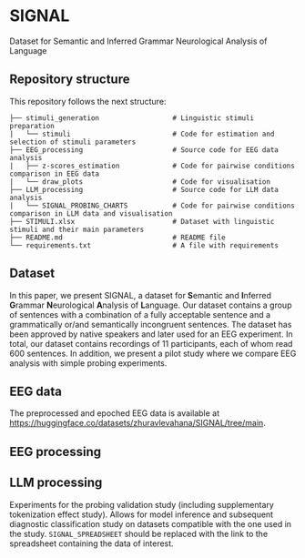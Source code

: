 # SIGNAL
Dataset for Semantic and Inferred Grammar Neurological Analysis of Language

## Repository structure

This repository follows the next structure:
```
├── stimuli_generation                  # Linguistic stimuli preparation
|   └── stimuli                         # Code for estimation and selection of stimuli parameters
├── EEG_processing                      # Source code for EEG data analysis
|   ├── z-scores_estimation             # Code for pairwise conditions comparison in EEG data
|   └── draw_plots                      # Code for visualisation
├── LLM_processing                      # Source code for LLM data analysis
|   └── SIGNAL_PROBING_CHARTS           # Code for pairwise conditions comparison in LLM data and visualisation
├── STIMULI.xlsx                        # Dataset with linguistic stimuli and their main parameters
├── README.md                           # README file
└── requirements.txt                    # A file with requirements 
```

## Dataset

In this paper, we present SIGNAL, a dataset for **S**emantic and **I**nferred **G**rammar **N**eurological **A**nalysis of **L**anguage. Our dataset contains a group of sentences with a combination of a fully acceptable sentence and a grammatically or/and semantically incongruent sentences. The dataset has been approved by native speakers and later used for an EEG experiment. In total, our dataset contains recordings of 11 participants, each of whom read 600 sentences. In addition, we present a pilot study where we compare EEG analysis with simple probing experiments. 

## EEG data

The preprocessed and epoched EEG data is available at https://huggingface.co/datasets/zhuravlevahana/SIGNAL/tree/main.

## EEG processing

## LLM processing

Experiments for the probing validation study (including supplementary tokenization effect study). Allows for model inference and subsequent diagnostic classification study on datasets compatible with the one used in the study. `SIGNAL_SPREADSHEET` should be replaced with the link to the spreadsheet containing the data of interest.

